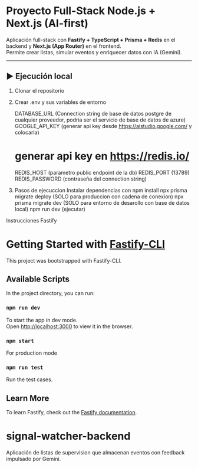# Proyecto Full-Stack Node.js + Next.js (AI-first)

Aplicación full-stack con **Fastify + TypeScript + Prisma + Redis** en el backend y **Next.js (App Router)** en el frontend.  
Permite crear listas, simular eventos y enriquecer datos con IA (Gemini).

---

## ▶️ Ejecución local

1. Clonar el repositorio

2. Crear .env y sus variables de entorno

    DATABASE_URL (Connection string de base de datos postgre de cualquier proveedor, podria ser el servicio de base de datos de azure)
    GOOGLE_API_KEY (generar api key desde https://aistudio.google.com/ y colocarla)
    # generar api key en https://redis.io/
    REDIS_HOST (parametro public endpoint de la db)
    REDIS_PORT (13789)
    REDIS_PASSWORD (contraseña del connection string)

3. Pasos de ejecuccion
    Instalar dependencias con npm install
    npx prisma migrate deploy (SOLO para produccion con cadena de conexion)
    npx prisma migrate dev (SOLO para entorno de desarollo con base de datos local)
    npm run dev (ejecutar)
    
Instrucciones Fastify

# Getting Started with [Fastify-CLI](https://www.npmjs.com/package/fastify-cli)
This project was bootstrapped with Fastify-CLI.

## Available Scripts

In the project directory, you can run:

### `npm run dev`

To start the app in dev mode.\
Open [http://localhost:3000](http://localhost:3000) to view it in the browser.

### `npm start`

For production mode

### `npm run test`

Run the test cases.

## Learn More

To learn Fastify, check out the [Fastify documentation](https://fastify.dev/docs/latest/).

# signal-watcher-backend
Aplicación de listas de supervision que almacenan eventos con feedback impulsado por Gemini.
